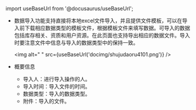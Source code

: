 import useBaseUrl from '@docusaurus/useBaseUrl';

* 数据导入功能支持直接将本地excel文件导入，并且提供文件模板，可以在导入前下载相应数据类型的模板文件，根据模板文件来填写数据。可导入的数据包括库存相关、资质和用户资源。在此页面也支持导出相应的数据文件。导入时要注意文件中信息与导入的数据类型中的保持一致。

  <img alt=" " src={useBaseUrl('docimg/shujudaoru4101.png')} />

* 概要信息
  * 导入人：进行导入操作的人。
  * 导入时间：导入文件的时间。
  * 数据类型：导入的数据类型。
  * 附件：导入的文件。
